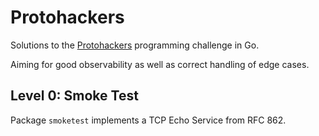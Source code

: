 # Protohackers

Solutions to the [Protohackers](https://protohackers.com/) programming challenge in Go.

Aiming for good observability as well as correct handling of edge cases.

## Level 0: Smoke Test

Package `smoketest` implements a TCP Echo Service from RFC 862.
